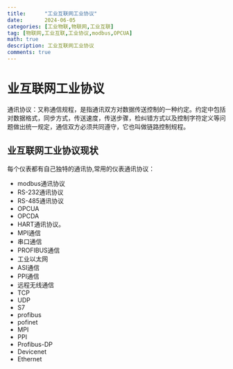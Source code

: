 ```yaml
---
title:      "工业互联网工业协议"
date:       2024-06-05
categories: [工业物联,物联网,工业互联]
tag: [物联网,工业互联,工业协议,modbus,OPCUA]
math: true
description: 工业互联网工业协议
comments: true
---
```


# 业互联网工业协议
  通讯协议：又称通信规程，是指通讯双方对数据传送控制的一种约定。约定中包括对数据格式，同步方式，传送速度，传送步骤，检纠错方式以及控制字符定义等问题做出统一规定，通信双方必须共同遵守，它也叫做链路控制规程。
## 业互联网工业协议现状  
每个仪表都有自己独特的通讯协,常用的仪表通讯协议：

 - modbus通讯协议
 - RS-232通讯协议
 - RS-485通讯协议
 - OPCUA
 - OPCDA
 - HART通讯协议。
 - MPI通信
 - 串口通信
 - PROFIBUS通信
 - 工业以太网
 - ASI通信
 - PPI通信
 - 远程无线通信
 - TCP
 - UDP
 - S7
 - profibus
 - pofinet
 - MPI
 - PPI
 - Profibus-DP
 - Devicenet
 - Ethernet